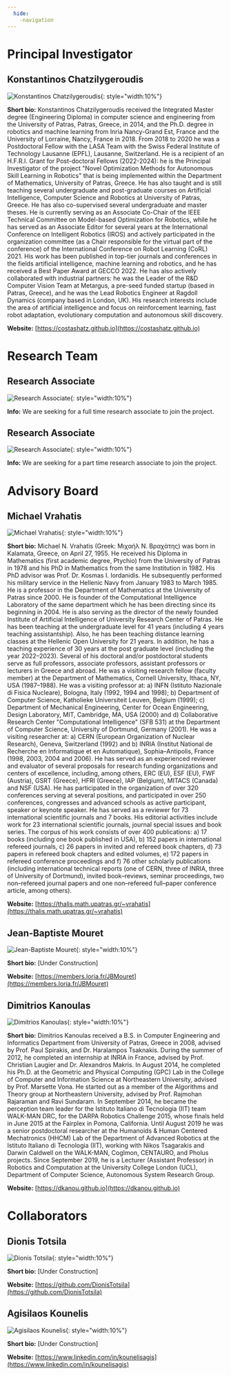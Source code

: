 ```yaml
---
  hide:
    -navigation
---
```


# Principal Investigator

## Konstantinos Chatzilygeroudis

![Konstantinos Chatzilygeroudis](images/kc.jpg){: style="width:10%"}

**Short bio:** Konstantinos Chatzilygeroudis received the Integrated Master degree (Engineering Diploma) in computer science and engineering from the University of Patras, Patras, Greece, in 2014, and the Ph.D. degree in robotics and machine learning from Inria Nancy-Grand Est, France and the University of Lorraine, Nancy, France in 2018. From 2018 to 2020 he was a Postdoctoral Fellow with the LASA Team with the Swiss Federal Institute of Technology Lausanne (EPFL), Lausanne, Switzerland. He is a recipient of an H.F.R.I. Grant for Post-doctoral Fellows (2022-2024): he is the Principal Investigator of the project "Novel Optimization Methods for Autonomous Skill Learning in Robotics" that is being implemented within the Department of Mathematics, University of Patras, Greece. He has also taught and is still teaching several undergraduate and post-graduate courses on Artificial Intelligence, Computer Science and Robotics at University of Patras, Greece. He has also co-supervised several undergraduate and master theses. He is currently serving as an Associate Co-Chair of the IEEE Technical Committee on Model-based Optimization for Robotics, while he has served as an Associate Editor for several years at the International Conference on Intelligent Robotics (IROS) and actively participated in the organization committee (as a Chair responsible for the virtual part of the conference) of the International Conference on Robot Learning (CoRL) 2021. His work has been published in top-tier journals and conferences in the fields artificial intelligence, machine learning and robotics, and he has received a Best Paper Award at GECCO 2022. He has also actively collaborated with industrial partners: he was the Leader of the R&D Computer Vision Team at Metargus, a pre-seed funded startup (based in Patras, Greece), and he was the Lead Robotics Engineer at Ragdoll Dynamics (company based in London, UK). His research interests include the area of artificial intelligence and focus on reinforcement learning, fast robot adaptation, evolutionary computation and autonomous skill discovery.

**Website:** [https://costashatz.github.io](https://costashatz.github.io)

# Research Team

## Research Associate

![Research Associate](https://upload.wikimedia.org/wikipedia/commons/b/bc/Unknown_person.jpg){: style="width:10%"}

**Info:** We are seeking for a full time research associate to join the project.

## Research Associate

![Research Associate](https://upload.wikimedia.org/wikipedia/commons/b/bc/Unknown_person.jpg){: style="width:10%"}

**Info:** We are seeking for a part time research associate to join the project.

<!-- ## Konstantinos Tsinganos

![Konstantinos Tsinganos](images/kt.jpg){: style="width:10%"}

**Short bio:** [Under Construction]

**Website:** [https://kostastsing.github.io](https://kostastsing.github.io) -->

# Advisory Board

## Michael Vrahatis

![Michael Vrahatis](images/mv.jpg){: style="width:10%"}

**Short bio:** Michael N. Vrahatis (Greek: Μιχαήλ Ν. Βραχάτης) was born in Kalamata, Greece, on April 27, 1955. He received his Diploma in Mathematics (first academic degree, Ptychio) from the University of Patras in 1978 and his PhD in Mathematics from the same Institution in 1982. His PhD advisor was Prof. Dr. Kosmas I. Iordanidis. He subsequently performed his military service in the Hellenic Navy from January 1983 to March 1985. He is a professor in the Department of Mathematics at the University of Patras since 2000. He is founder of the Computational Intelligence Laboratory of the same department which he has been directing since its beginning in 2004. He is also serving as the director of the newly founded Institute of Artificial Intelligence of University Research Center of Patras. He has been teaching at the undergraduate level for 41 years (including 4 years teaching assistantship). Also, he has been teaching distance learning classes at the Hellenic Open University for 21 years. In addition, he has a teaching experience of 30 years at the post graduate level (including the year 2022–2023). Several of his doctoral and/or postdoctoral students serve as full professors, associate professors, assistant professors or lecturers in Greece and abroad. He was a visiting research fellow (faculty member) at the Department of Mathematics, Cornell University, Ithaca, NY, USA (1987–1988). He was a visiting professor at: a) INFN (Istituto Nazionale di Fisica Nucleare), Bologna, Italy (1992, 1994 and 1998); b) Department of Computer Science, Katholieke Universiteit Leuven, Belgium (1999); c) Department of Mechanical Engineering, Center for Ocean Engineering, Design Laboratory, MIT, Cambridge, MA, USA (2000) and d) Collaborative Research Center "Computational Intelligence" (SFB 531) at the Department of Computer Science, University of Dortmund, Germany (2001). He was a visiting researcher at: a) CERN (European Organization of Nuclear Research), Geneva, Switzerland (1992) and b) INRIA (Institut National de Recherche en Informatique et en Automatique), Sophia–Antipolis, France (1998, 2003, 2004 and 2006). He has served as an experienced reviewer and evaluator of several proposals for research funding organizations and centers of excellence, including, among others, ERC (EU), ESF (EU), FWF (Austria), GSRT (Greece), HFRI (Greece), IAP (Belgium), MITACS (Canada) and NSF (USA). He has participated in the organization of over 320 conferences serving at several positions, and participated in over 250 conferences, congresses and advanced schools as active participant, speaker or keynote speaker. He has served as a reviewer for 73 international scientific journals and 7 books. His editorial activities include work for 23 international scientific journals, journal special issues and book series. The corpus of his work consists of over 400 publications: a) 17 books (including one book published in USA), b) 152 papers in international refereed journals, c) 26 papers in invited and refereed book chapters, d) 73 papers in refereed book chapters and edited volumes, e) 172 papers in refereed conference proceedings and f) 76 other scholarly publications (including international technical reports (one of CERN, three of INRIA, three of University of Dortmund), invited book–reviews, seminar proceedings, two non–refereed journal papers and one non–refereed full–paper conference article, among others).

**Website:** [https://thalis.math.upatras.gr/~vrahatis](https://thalis.math.upatras.gr/~vrahatis)

## Jean-Baptiste Mouret

![Jean-Baptiste Mouret](images/jb.jpg){: style="width:10%"}

**Short bio:** [Under Construction]

**Website:** [https://members.loria.fr/JBMouret](https://members.loria.fr/JBMouret)

## Dimitrios Kanoulas

![Dimitrios Kanoulas](images/dk.jpg){: style="width:10%"}

**Short bio:** Dimitrios Kanoulas received a B.S. in Computer Engineering and Informatics Department from University of Patras, Greece in 2008, advised by Prof. Paul Spirakis, and Dr. Haralampos Tsaknakis. During the summer of 2012, he completed an internship at INRIA in France, advised by Prof. Christian Laugier and Dr. Alexandros Makris. In August 2014, he completed his Ph.D. at the Geometric and Physical Computing (GPC) Lab in the College of Computer and Information Science at Northeastern University, advised by Prof. Marsette Vona. He started out as a member of the Algorithms and Theory group at Northeastern University, advised by Prof. Rajmohan Rajaraman and Ravi Sundaram. In September 2014, he became the perception team leader for the Istituto Italiano di Tecnologia (IIT) team WALK-MAN DRC, for the DARPA Robotics Challenge 2015, whose finals held in June 2015 at the Fairplex in Pomona, California. Until August 2019 he was a senior postdoctoral researcher at the Humanoids & Human Centered Mechatronics (HHCM) Lab of the Department of Advanced Robotics at the Istituto Italiano di Tecnologia (IIT), working with Nikos Tsagarakis and Darwin Caldwell on the WALK-MAN, CogImon, CENTAURO, and Pholus projects. Since September 2019, he is a Lecturer (Assistant Professor) in Robotics and Computation at the University College London (UCL), Department of Computer Science, Autonomous System Research Group.

**Website:** [https://dkanou.github.io](https://dkanou.github.io)

# Collaborators

## Dionis Totsila

![Dionis Totsila](images/dt.jpg){: style="width:10%"}

**Short bio:** [Under Construction]

**Website:** [https://github.com/DionisTotsila](https://github.com/DionisTotsila)

## Agisilaos Kounelis

![Agisilaos Kounelis](images/ak.jpg){: style="width:10%"}

**Short bio:** [Under Construction]

**Website:** [https://www.linkedin.com/in/kounelisagis](https://www.linkedin.com/in/kounelisagis)
